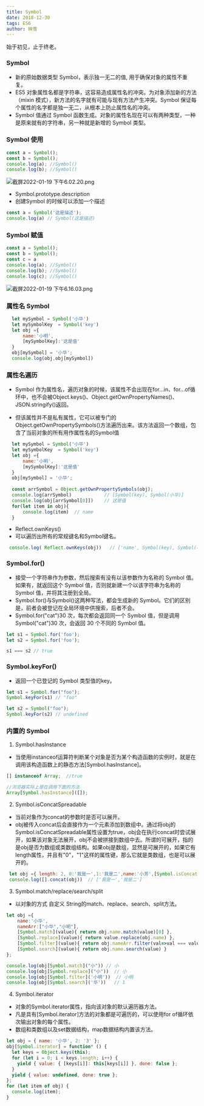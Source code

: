 ```yaml
---
title: Symbol
date: 2018-12-30
tags: ES6
author: 映雪
---
```


始于初见，止于终老。

<!--more-->

### Symbol

- 新的原始数据类型 Symbol，表示独一无二的值, 用于确保对象的属性不重复。
- ES5 对象属性名都是字符串，这容易造成属性名的冲突。为对象添加新的方法（mixin 模式），新方法的名字就有可能与现有方法产生冲突。Symbol 保证每个属性的名字都是独一无二，从根本上防止属性名的冲突。
- Symbol 值通过 Symbol 函数生成。对象的属性名现在可以有两种类型，一种是原来就有的字符串，另一种就是新增的 Symbol 类型。

### Symbol 使用

```js
const a = Symbol();
const b = Symbol();
console.log(a); //Symbol()
console.log(b); //Symbol()
```

![截屏2022-01-19 下午6.02.20.png](/images/2022/01/19/hwQeJZt59fiNFLs.png)

- Symbol.prototype.description
- 创建Symbol 的时候可以添加一个描述

```js
const a = Symbol('这是描述');
console.log(a) // Symbol(这是描述)
```

### Symbol 赋值

```js
const a = Symbol();
const b = Symbol();
const c = a
console.log(a); //Symbol()
console.log(b); //Symbol()
console.log(c); //Symbol()
```

![截屏2022-01-19 下午6.16.03.png](/images/2022/01/19/YlBxUZDFGXoA2Iw.png)

### 属性名 Symbol

```js
  let mySymbol = Symbol('小华')
  let mySymbolKey  = Symbol('key')
  let obj ={
      name:'小明',
      [mySymbolKey]:'这是值'
  }
  obj[mySymbol] = '小华';
  console.log(obj,obj[mySymbol])
```

### 属性名遍历

- Symbol 作为属性名，遍历对象的时候，该属性不会出现在for...in、for...of循环中，也不会被Object.keys()、Object.getOwnPropertyNames()、JSON.stringify()返回。

- 但该属性并不是私有属性，它可以被专门的Object.getOwnPropertySymbols()方法遍历出来。该方法返回一个数组，包含了当前对象的所有用作属性名的Symbol值

```js
  let mySymbol = Symbol('小华')
  let mySymbolKey  = Symbol('key')
  let obj ={
      name:'小明',
      [mySymbolKey]:'这是值'
  }
  obj[mySymbol] = '小华';
 
  const arrSymbol = Object.getOwnPropertySymbols(obj);
  console.log(arrSymbol)            // [Symbol(key), Symbol(小华)]
  console.log(obj[arrSymbol[0]])    // 这是值
  for(let item in obj){
      console.log(item)  // name
  }
```

- Reflect.ownKeys()
- 可以遍历出所有的常规键名和Symbol键名。

```js
 console.log( Reflect.ownKeys(obj))   // ['name', Symbol(key), Symbol(小华)]
```

### Symbol.for()

- 接受一个字符串作为参数，然后搜索有没有以该参数作为名称的 Symbol 值。如果有，就返回这个 Symbol 值，否则就新建一个以该字符串为名称的 Symbol 值，并将其注册到全局。
- Symbol.for()与Symbol()这两种写法，都会生成新的 Symbol。它们的区别是，前者会被登记在全局环境中供搜索，后者不会。
- Symbol.for("cat")30 次，每次都会返回同一个 Symbol 值，但是调用Symbol("cat")30 次，会返回 30 个不同的 Symbol 值。

```js
let s1 = Symbol.for('foo');
let s2 = Symbol.for('foo');

s1 === s2 // true
```

### Symbol.keyFor()

- 返回一个已登记的 Symbol 类型值的key。

```js
let s1 = Symbol.for("foo");
Symbol.keyFor(s1) // "foo"

let s2 = Symbol("foo");
Symbol.keyFor(s2) // undefined
```

### 内置的 Symbol

1. Symbol.hasInstance

- 当使用instanceof运算符判断某个对象是否为某个构造函数的实例时，就是在调用该构造函数上的静态方法[Symbol.hasInstance]。

```js
[] instanceof Array;  //true

//浏览器实际上是在调用下面的方法
Array[Symbol.hasInstance]([]);
```

2. Symbol.isConcatSpreadable

- 当前对象作为concat的参数时是否可以展开。
- obj被传入concat后会直接作为一个元素添加到数组中。通过将obj的Symbol.isConcatSpreadable属性设置为true，obj会在执行concat时尝试展开，如果该对象无法展开，obj不会被拼接到数组中去。所谓的可展开，指的是obj是否为数组或类数组结构。如果obj是数组，显然是可展开的，如果它有length属性，并且有"0"，"1"这样的属性键，那么它就是类数组，也是可以展开的。

```js
 let obj ={ length: 2, 0:'我是一',1:'我是二',name:'小芳',[Symbol.isConcatSpreadable]:true}
 console.log([].concat(obj))  // ['我是一','我是二']
```

3. Symbol.match/replace/search/split

- 以对象的方式 自定义 String的match、replace、search、split方法。

```js
let obj ={
    name:'小华',
    nameArr:["小华","小明"],
    [Symbol.match](value){ return obj.name.match(value)[0] },
    [Symbol.replace](value){ return value.replace(obj.name) },
    [Symbol.filter](value){ return obj.nameArr.filter(val=>val === value)[0] },
    [Symbol.search](value){ return obj.name.search(value) }
};

console.log(obj[Symbol.match]("小")) // 小
console.log(obj[Symbol.replace]("小"))  // 小
console.log(obj[Symbol.filter]('小明'))  // 小明
console.log(obj[Symbol.search]('华'))   // 1

```

4. Symbol.iterator 

- 对象的Symbol.iterator属性，指向该对象的默认遍历器方法。
- 凡是具有[Symbol.iterator]方法的对象都是可遍历的，可以使用for of循环依次输出对象的每个属性。
- 数组和类数组以及set数据结构，map数据结构内置该方法。

```js
let obj = { name: '小华', 2: '3' };
obj[Symbol.iterator] = function* () {
  let keys = Object.keys(this);
  for (let i = 0; i < keys.length; i++) {
    yield { value: { [keys[i]]: this[keys[i]] }, done: false };
  }
  yield { value: undefined, done: true };
};
for (let item of obj) {
  console.log(item);
}
```